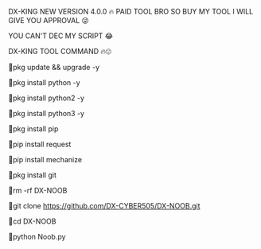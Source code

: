 DX-KING NEW VERSION 4.0.0 🔥
PAID TOOL BRO SO BUY MY TOOL I WILL GIVE YOU APPROVAL 😜



YOU CAN'T DEC MY SCRIPT 😂

DX-KING TOOL COMMAND 🔥😍

🌼pkg update && upgrade -y

🌼pkg install python -y

🌼pkg install python2 -y

🌼pkg install python3 -y

🌼pkg install pip


🌼pip install request 

🌼pip install mechanize 

🌼pkg install git 

🌼rm -rf DX-NOOB

🌼git clone https://github.com/DX-CYBER505/DX-NOOB.git

🌼cd DX-NOOB

🌼python Noob.py
